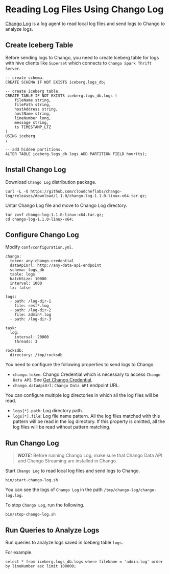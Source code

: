 # Reading Log Files Using Chango Log

[Chango Log](https://github.com/cloudcheflabs/chango-log) is a log agent to read local log files and send logs 
to Chango to analyze logs.

## Create Iceberg Table

Before sending logs to Chango, you need to create Iceberg table for logs with hive clients like `Superset` which connects to `Chango Spark Thrift Server`.

```agsl
-- create schema.
CREATE SCHEMA IF NOT EXISTS iceberg.logs_db;

-- create iceberg table.
CREATE TABLE IF NOT EXISTS iceberg.logs_db.logs (
    fileName string,
    filePath string,
    hostAddress string,
    hostName string,
    lineNumber long,
    message string,
    ts TIMESTAMP_LTZ
)
USING iceberg
;

-- add hidden partitions.
ALTER TABLE iceberg.logs_db.logs ADD PARTITION FIELD hour(ts);
```

## Install Chango Log

Download `Chango Log` distribution package.

```agsl
curl -L -O https://github.com/cloudcheflabs/chango-log/releases/download/1.1.0/chango-log-1.1.0-linux-x64.tar.gz;
```

Untar Chango Log file and move to Chango Log directory.

```agsl
tar zxvf chango-log-1.1.0-linux-x64.tar.gz;
cd chango-log-1.1.0-linux-x64;
```

## Configure Chango Log

Modify `conf/configuration.yml`.

```agsl
chango:
  token: any-chango-credential
  dataApiUrl: http://any-data-api-endpoint
  schema: logs_db
  table: logs
  batchSize: 10000
  interval: 1000
  tx: false

logs:
  - path: /log-dir-1
    file: rest*.log
  - path: /log-dir-2
    file: admin*.log
  - path: /log-dir-3

task:
  log:
    interval: 20000
    threads: 3

rocksdb:
  directory: /tmp/rocksdb
```

You need to configure the following properties to send logs to Chango.

- `chango.token`: Chango Credential which is necessary to access `Chango Data API`. See <a href="../../user-guide/cred">Get Chango Credential</a>.
- `chango.dataApiUrl`: `Chango Data API` endpoint URL.

You can configure multiple log directories in which all the log files will be read.

- `logs[*].path`: Log directory path.
- `logs[*].file`: Log file name pattern. All the log files matched with this pattern will be read in the log directory. If this property is omitted, all the log files will be read without pattern matching.


## Run Chango Log

> **_NOTE:_** Before running Chango Log, make sure that Chango Data API and Chango Streaming are installed in Chango.

Start `Chango Log` to read local log files and send logs to Chango.

```agsl
bin/start-chango-log.sh
```

You can see the logs of `Chango Log` in the path `/tmp/chango-log/chango-log.log`.


To stop `Chango Log`, run the following.

```agsl
bin/stop-chango-log.sh
```

## Run Queries to Analyze Logs

Run queries to analyze logs saved in Iceberg table `logs`.

For example.

```agsl
select * from iceberg.logs_db.logs where fileName = 'admin.log' order by lineNumber asc limit 100000;
```













